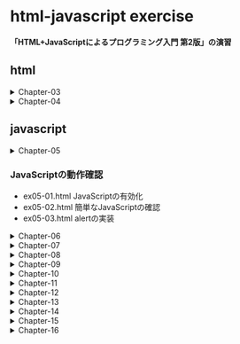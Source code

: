 # html-javascript exercise 
**「HTML+JavaScriptによるプログラミング入門 第2版」の演習**

## html
<details>
<summary>Chapter-03</summary>

### テーブル
- ex03-01.html テーブルの作成
- ex03-02.html テーブル要素の追加
- ex03-03.html 罫線の追加
- ex03-04.html スタイルの追加
- ex03-05.html 背景色の標準色の表示
- ex03-06.html テーブルの表示幅の変更
- ex03-07.html colタグの挙動確認 (span)
- ex03-08.html colタグの挙動確認 (style)
- ex03-09.html カラーコードによる色指定

### リスト
- ex03-10.html 要素の列挙
- ex03-11.html 順序付きリストの番号の変更
- ex03-12.html 順序なしリスト

### ハイパーリンク
- ex03-13.html ハイパーリンクの働きの確認

### イメージ
- ex03-14.html イメージの表示
- ex03-15.html イメージの表示 (ファイルがない場合)

### フォーム
- ex03-16.html フォームの作成
- ex03-17.html フォームの内容をメールで送る
- ex03-18.html フォームの作成

### その他のタグ
- 03-06.md

### チェッカー
- Pycharmにて確認

</details>
<details>
<summary>Chapter-04</summary>

### スタイルシート
- ex04-01.html 内部指定によるスタイルシート作成
- ex04-02.html div, spanを用いたスタイルシート作成
- ex04-03.html ツールチップの表示

### 様々なCSSプロパティ
- ex04-04.html 背景色の指定
- ex04-05.html 背景画像の指定
- ex04-06.html 背景色と背景画像の指定
- ex04-07.html 境界線の指定
- ex04-08.html 境界線の太さや色の指定
- ex04-09.html マージンの指定
- ex04-10.html パディングの指定
- ex04-11.html 領域の大きさの指定
- ex04-12.html 要素の表示形式を指定
- ex04-13.html 文字に関する指定
- ex04-14.html 行幅の指定
- ex04-15.html 文字列の指定
- ex04-16.html テキストの上下位置の指定
- ex04-17.html 画像とテキストの位置関係の指定
- ex04-18.html リストの行頭の指定
- ex04-19.html テーブルの指定
- ex04-20.html テーブルの境界線の指定

</details>

## javascript
<details>
<summary>Chapter-05</summary>
</details>

### JavaScriptの動作確認

- ex05-01.html JavaScriptの有効化
- ex05-02.html 簡単なJavaScriptの確認
- ex05-03.html alertの実装

<details>
<summary>Chapter-06</summary>
</details>
<details>
<summary>Chapter-07</summary>
</details>
<details>
<summary>Chapter-08</summary>
</details>
<details>
<summary>Chapter-09</summary>
</details>
<details>
<summary>Chapter-10</summary>
</details>
<details>
<summary>Chapter-11</summary>
</details>
<details>
<summary>Chapter-12</summary>
</details>
<details>
<summary>Chapter-13</summary>
</details>
<details>
<summary>Chapter-14</summary>
</details>
<details>
<summary>Chapter-15</summary>
</details>
<details>
<summary>Chapter-16</summary>
</details>
